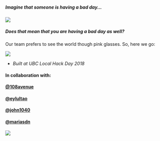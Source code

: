

##### Imagine that someone is having a bad day...

![](https://cl.ly/595b4bcf0006)



##### Does that mean that you are having a bad day as well?

Our team prefers to see the world though pink glasses. So, here we go:

![](https://cl.ly/a243976ec117)





- *Built at UBC Local Hack Day 2018*



#### In collaboration with:

#### [@108avenue](https://github.com/108thavenue)

#### [@eylultao](https://github.com/eylultao) 

#### [@john1040](https://github.com/john1040)

#### [@mariasdn](https://github.com/mariasdn)





![](https://cl.ly/1c0480af33d3)